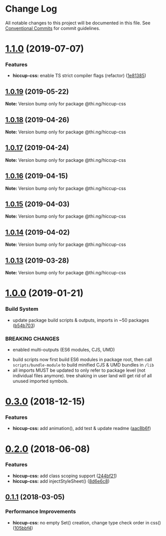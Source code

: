 # Change Log

All notable changes to this project will be documented in this file.
See [Conventional Commits](https://conventionalcommits.org) for commit guidelines.

# [1.1.0](https://github.com/thi-ng/umbrella/compare/@thi.ng/hiccup-css@1.0.19...@thi.ng/hiccup-css@1.1.0) (2019-07-07)


### Features

* **hiccup-css:** enable TS strict compiler flags (refactor) ([1e81385](https://github.com/thi-ng/umbrella/commit/1e81385))





## [1.0.19](https://github.com/thi-ng/umbrella/compare/@thi.ng/hiccup-css@1.0.18...@thi.ng/hiccup-css@1.0.19) (2019-05-22)

**Note:** Version bump only for package @thi.ng/hiccup-css





## [1.0.18](https://github.com/thi-ng/umbrella/compare/@thi.ng/hiccup-css@1.0.17...@thi.ng/hiccup-css@1.0.18) (2019-04-26)

**Note:** Version bump only for package @thi.ng/hiccup-css





## [1.0.17](https://github.com/thi-ng/umbrella/compare/@thi.ng/hiccup-css@1.0.16...@thi.ng/hiccup-css@1.0.17) (2019-04-24)

**Note:** Version bump only for package @thi.ng/hiccup-css





## [1.0.16](https://github.com/thi-ng/umbrella/compare/@thi.ng/hiccup-css@1.0.15...@thi.ng/hiccup-css@1.0.16) (2019-04-15)

**Note:** Version bump only for package @thi.ng/hiccup-css





## [1.0.15](https://github.com/thi-ng/umbrella/compare/@thi.ng/hiccup-css@1.0.14...@thi.ng/hiccup-css@1.0.15) (2019-04-03)

**Note:** Version bump only for package @thi.ng/hiccup-css





## [1.0.14](https://github.com/thi-ng/umbrella/compare/@thi.ng/hiccup-css@1.0.13...@thi.ng/hiccup-css@1.0.14) (2019-04-02)

**Note:** Version bump only for package @thi.ng/hiccup-css





## [1.0.13](https://github.com/thi-ng/umbrella/compare/@thi.ng/hiccup-css@1.0.12...@thi.ng/hiccup-css@1.0.13) (2019-03-28)

**Note:** Version bump only for package @thi.ng/hiccup-css







# [1.0.0](https://github.com/thi-ng/umbrella/compare/@thi.ng/hiccup-css@0.3.5...@thi.ng/hiccup-css@1.0.0) (2019-01-21)


### Build System

* update package build scripts & outputs, imports in ~50 packages ([b54b703](https://github.com/thi-ng/umbrella/commit/b54b703))


### BREAKING CHANGES

* enabled multi-outputs (ES6 modules, CJS, UMD)

- build scripts now first build ES6 modules in package root, then call
  `scripts/bundle-module` to build minified CJS & UMD bundles in `/lib`
- all imports MUST be updated to only refer to package level
  (not individual files anymore). tree shaking in user land will get rid of
  all unused imported symbols.


# [0.3.0](https://github.com/thi-ng/umbrella/compare/@thi.ng/hiccup-css@0.2.32...@thi.ng/hiccup-css@0.3.0) (2018-12-15)


### Features

* **hiccup-css:** add animation(), add test & update readme ([aac8b6f](https://github.com/thi-ng/umbrella/commit/aac8b6f))


<a name="0.2.0"></a>
# [0.2.0](https://github.com/thi-ng/umbrella/compare/@thi.ng/hiccup-css@0.1.24...@thi.ng/hiccup-css@0.2.0) (2018-06-08)


### Features

* **hiccup-css:** add class scoping support ([244bf21](https://github.com/thi-ng/umbrella/commit/244bf21))
* **hiccup-css:** add injectStyleSheet() ([8d6e6c8](https://github.com/thi-ng/umbrella/commit/8d6e6c8))


<a name="0.1.1"></a>
## [0.1.1](https://github.com/thi-ng/umbrella/compare/@thi.ng/hiccup-css@0.1.0...@thi.ng/hiccup-css@0.1.1) (2018-03-05)


### Performance Improvements

* **hiccup-css:** no empty Set() creation, change type check order in css() ([105bbf4](https://github.com/thi-ng/umbrella/commit/105bbf4))
